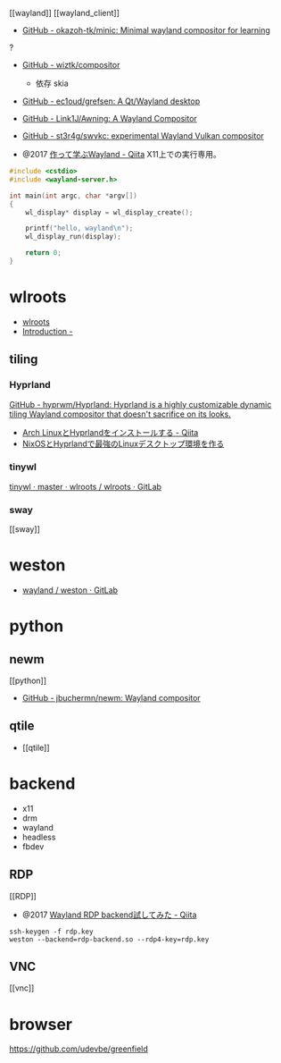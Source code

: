 [[wayland]]
[[wayland_client]]

- [GitHub - okazoh-tk/minic: Minimal wayland compositor for learning](https://github.com/okazoh-tk/minic)

?
- [GitHub - wiztk/compositor](https://github.com/wiztk/compositor)
	- 依存 skia
- [GitHub - ec1oud/grefsen: A Qt/Wayland desktop](https://github.com/ec1oud/grefsen)
- [GitHub - Link1J/Awning: A Wayland Compositor](https://github.com/Link1J/Awning)
- [GitHub - st3r4g/swvkc: experimental Wayland Vulkan compositor](https://github.com/st3r4g/swvkc)

- @2017 [作って学ぶWayland - Qiita](https://qiita.com/maueki/items/34323b2762e3c3342c51)
	X11上での実行専用。

```c
#include <cstdio>
#include <wayland-server.h>

int main(int argc, char *argv[])
{
    wl_display* display = wl_display_create();

    printf("hello, wayland\n");
    wl_display_run(display);

    return 0;
}
```

# wlroots
- [wlroots](https://github.com/swaywm/wlroots)
- [Introduction -](https://way-cooler.org/book/wayland_introduction.html)

## tiling
### Hyprland
[GitHub - hyprwm/Hyprland: Hyprland is a highly customizable dynamic tiling Wayland compositor that doesn't sacrifice on its looks.](https://github.com/hyprwm/Hyprland)

- [Arch LinuxとHyprlandをインストールする - Qiita](https://qiita.com/k0kubun/items/f80817d34a3eba5122bc#nvidia%E7%94%A8%E3%81%AE%E5%AF%BE%E5%BF%9C)
- [NixOSとHyprlandで最強のLinuxデスクトップ環境を作る](https://zenn.dev/asa1984/scraps/e4d8b9947d8351)

### tinywl
[tinywl · master · wlroots / wlroots · GitLab](https://gitlab.freedesktop.org/wlroots/wlroots/-/tree/master/tinywl)

### sway
[[sway]]

# weston
- [wayland / weston · GitLab](https://gitlab.freedesktop.org/wayland/weston)

# python
## newm
[[python]]
- [GitHub - jbuchermn/newm: Wayland compositor](https://github.com/jbuchermn/newm)

## qtile
- [[qtile]]

# backend

-   x11
-   drm
-   wayland
-   headless
-   fbdev

## RDP
[[RDP]]
- @2017 [Wayland RDP backend試してみた - Qiita](https://qiita.com/junjihashimoto@github/items/2c37ee557360a6459926)

```
ssh-keygen -f rdp.key
weston --backend=rdp-backend.so --rdp4-key=rdp.key
```

## VNC
[[vnc]]

# browser
https://github.com/udevbe/greenfield

